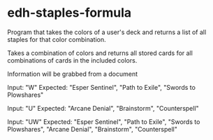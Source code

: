 # edh-staples-formula
Program that takes the colors of a user's deck and returns a list of all staples for that color combination. 

Takes a combination of colors and returns all stored cards for all combinations of cards in the included colors.

Information will be grabbed from a document 

Input: "W"
Expected: "Esper Sentinel", "Path to Exile", "Swords to Plowshares"

Input: "U"
Expected: "Arcane Denial", "Brainstorm", "Counterspell"

Input: "UW"
Expected: "Esper Sentinel", "Path to Exile", "Swords to Plowshares", "Arcane Denial", "Brainstorm", "Counterspell"


